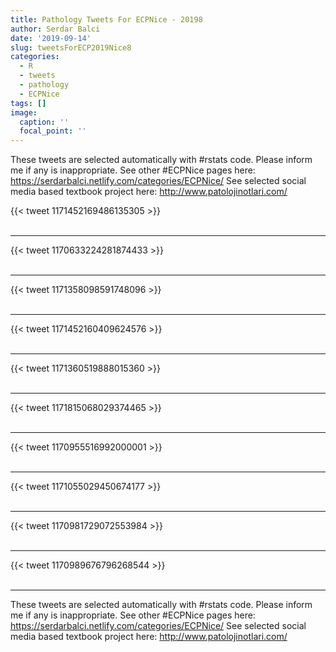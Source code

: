 ```yaml
---
title: Pathology Tweets For ECPNice - 20198
author: Serdar Balci
date: '2019-09-14'
slug: tweetsForECP2019Nice8
categories:
  - R
  - tweets
  - pathology
  - ECPNice
tags: []
image:
  caption: ''
  focal_point: ''
---
```



These tweets are selected automatically with #rstats code. Please inform me if any is inappropriate.
See other #ECPNice pages here: https://serdarbalci.netlify.com/categories/ECPNice/ 
See selected social media based textbook project here: http://www.patolojinotlari.com/

{{< tweet 1171452169486135305 >}}
<br>
<br>
<hr>
{{< tweet 1170633224281874433 >}}
<br>
<br>
<hr>
{{< tweet 1171358098591748096 >}}
<br>
<br>
<hr>
{{< tweet 1171452160409624576 >}}
<br>
<br>
<hr>
{{< tweet 1171360519888015360 >}}
<br>
<br>
<hr>
{{< tweet 1171815068029374465 >}}
<br>
<br>
<hr>
{{< tweet 1170955516992000001 >}}
<br>
<br>
<hr>
{{< tweet 1171055029450674177 >}}
<br>
<br>
<hr>
{{< tweet 1170981729072553984 >}}
<br>
<br>
<hr>
{{< tweet 1170989676796268544 >}}
<br>
<br>
<hr>


These tweets are selected automatically with #rstats code. Please inform me if any is inappropriate.
See other #ECPNice pages here: https://serdarbalci.netlify.com/categories/ECPNice/ 
See selected social media based textbook project here: http://www.patolojinotlari.com/
